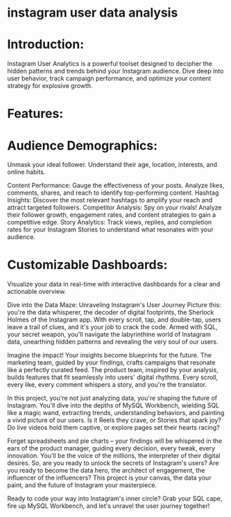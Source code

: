 # instagram user data analysis
# Introduction:

Instagram User Analytics is a powerful toolset designed to decipher the hidden patterns and trends behind your Instagram audience. Dive deep into user behavior, track campaign performance, and optimize your content strategy for explosive growth.

# Features:

# Audience Demographics:
Unmask your ideal follower. Understand their age, location, interests, and online habits.

Content Performance: Gauge the effectiveness of your posts. Analyze likes, comments, shares, and reach to identify top-performing content.
Hashtag Insights: Discover the most relevant hashtags to amplify your reach and attract targeted followers.
Competitor Analysis: Spy on your rivals! Analyze their follower growth, engagement rates, and content strategies to gain a competitive edge.
Story Analytics: Track views, replies, and completion rates for your Instagram Stories to understand what resonates with your audience.
# Customizable Dashboards:
Visualize your data in real-time with interactive dashboards for a clear and actionable overview.

Dive into the Data Maze: Unraveling Instagram's User Journey
Picture this: you're the data whisperer, the decoder of digital footprints, the Sherlock Holmes of the Instagram app. With every scroll, tap, and double-tap, users leave a trail of clues, and it's your job to crack the code. Armed with SQL, your secret weapon, you'll navigate the labyrinthine world of Instagram data, unearthing hidden patterns and revealing the very soul of our users.

Imagine the impact! Your insights become blueprints for the future. The marketing team, guided by your findings, crafts campaigns that resonate like a perfectly curated feed. The product team, inspired by your analysis, builds features that fit seamlessly into users' digital rhythms. Every scroll, every like, every comment whispers a story, and you're the translator.

In this project, you're not just analyzing data, you're shaping the future of Instagram. You'll dive into the depths of MySQL Workbench, wielding SQL like a magic wand, extracting trends, understanding behaviors, and painting a vivid picture of our users. Is it Reels they crave, or Stories that spark joy? Do live videos hold them captive, or explore pages set their hearts racing?

Forget spreadsheets and pie charts – your findings will be whispered in the ears of the product manager, guiding every decision, every tweak, every innovation. You'll be the voice of the millions, the interpreter of their digital desires. So, are you ready to unlock the secrets of Instagram's users? Are you ready to become the data hero, the architect of engagement, the influencer of the influencers? This project is your canvas, the data your paint, and the future of Instagram your masterpiece.

Ready to code your way into Instagram's inner circle? Grab your SQL cape, fire up MySQL Workbench, and let's unravel the user journey together!
